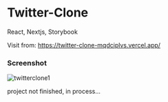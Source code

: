 # Twitter-Clone
React, Nextjs, Storybook

Visit from: https://twitter-clone-mqdciplvs.vercel.app/

### Screenshot

![twitterclone1](https://user-images.githubusercontent.com/53258721/97754409-85002680-1b08-11eb-8bb5-a37f369c91e9.JPG)

project not finished, in process...
